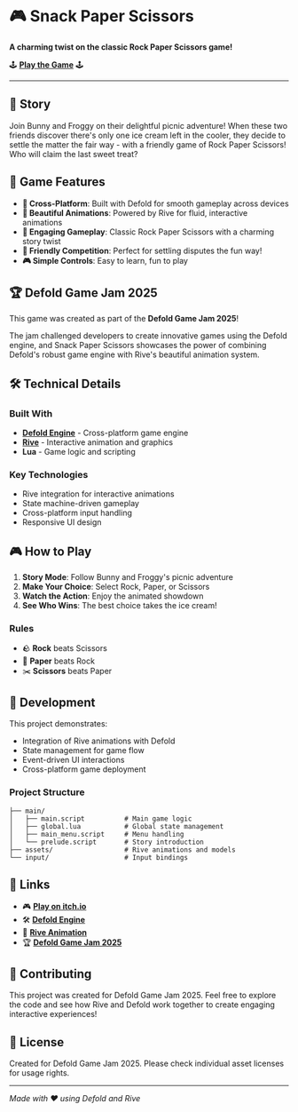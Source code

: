 # 🎮 Snack Paper Scissors

**A charming twist on the classic Rock Paper Scissors game!**

🕹️ **[Play the Game](https://telchar01.itch.io/snack-paper-scissors)** 🕹️

---

## 📖 Story

Join Bunny and Froggy on their delightful picnic adventure! When these two friends discover there's only one ice cream left in the cooler, they decide to settle the matter the fair way - with a friendly game of Rock Paper Scissors! Who will claim the last sweet treat?

## 🎯 Game Features

- **📱 Cross-Platform**: Built with Defold for smooth gameplay across devices
- **🎨 Beautiful Animations**: Powered by Rive for fluid, interactive animations
- **🎵 Engaging Gameplay**: Classic Rock Paper Scissors with a charming story twist
- **👥 Friendly Competition**: Perfect for settling disputes the fun way!
- **🎮 Simple Controls**: Easy to learn, fun to play

## 🏆 Defold Game Jam 2025

This game was created as part of the **Defold Game Jam 2025**! 

The jam challenged developers to create innovative games using the Defold engine, and Snack Paper Scissors showcases the power of combining Defold's robust game engine with Rive's beautiful animation system.

## 🛠️ Technical Details

### Built With
- **[Defold Engine](https://defold.com/)** - Cross-platform game engine
- **[Rive](https://rive.app/)** - Interactive animation and graphics
- **Lua** - Game logic and scripting

### Key Technologies
- Rive integration for interactive animations
- State machine-driven gameplay
- Cross-platform input handling
- Responsive UI design

## 🎮 How to Play

1. **Story Mode**: Follow Bunny and Froggy's picnic adventure
2. **Make Your Choice**: Select Rock, Paper, or Scissors
3. **Watch the Action**: Enjoy the animated showdown
4. **See Who Wins**: The best choice takes the ice cream!

### Rules
- 🪨 **Rock** beats Scissors
- 📄 **Paper** beats Rock  
- ✂️ **Scissors** beats Paper

## 🚀 Development

This project demonstrates:
- Integration of Rive animations with Defold
- State management for game flow
- Event-driven UI interactions
- Cross-platform game deployment

### Project Structure
```
├── main/
│   ├── main.script          # Main game logic
│   ├── global.lua           # Global state management
│   ├── main_menu.script     # Menu handling
│   └── prelude.script       # Story introduction
├── assets/                  # Rive animations and models
└── input/                   # Input bindings
```

## 🔗 Links

- 🎮 **[Play on itch.io](https://telchar01.itch.io/snack-paper-scissors)**
- 🛠️ **[Defold Engine](https://defold.com/)**
- 🎨 **[Rive Animation](https://rive.app/)**
- 🏆 **[Defold Game Jam 2025](https://defold.com/)**

## 🤝 Contributing

This project was created for Defold Game Jam 2025. Feel free to explore the code and see how Rive and Defold work together to create engaging interactive experiences!

## 📄 License

Created for Defold Game Jam 2025. Please check individual asset licenses for usage rights.

---

*Made with ❤️ using Defold and Rive*
